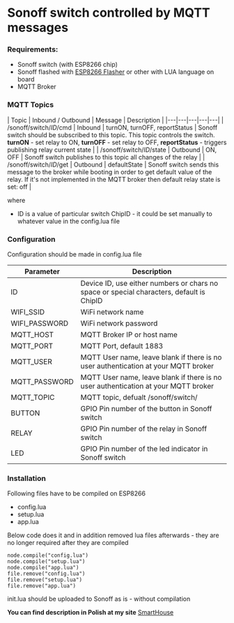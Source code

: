 # Sonoff switch controlled by MQTT messages

### Requirements:

* Sonoff switch (with ESP8266 chip)
* Sonoff flashed with [ESP8266 Flasher](https://github.com/nodemcu/nodemcu-flasher) or other with LUA language on board
* MQTT Broker

### MQTT Topics

| Topic  | Inbound / Outbound | Message | Description |
|---|---|---|---|---| 
| /sonoff/switch/*ID*/cmd | Inbound | turnON, turnOFF, reportStatus |  Sonoff switch should be subscribed to this topic. This topic controls the switch. **turnON** - set relay to ON, **turnOFF** - set relay to OFF, **reportStatus** - triggers publishing relay current state | 
| /sonoff/switch/*ID*/state | Outbound | ON, OFF | Sonoff switch publishes to this topic all changes of the relay |
| /sonoff/switch/*ID*/get | Outbound | defaultState | Sonoff switch sends this message to the broker while booting in order to get default value of the relay. If it's not implemented in the MQTT broker then default relay state is set: off | 

where 
*  ID is a value of particular switch ChipID - it could be set manually to whatever value in the config.lua file


### Configuration
Configuration should be made in config.lua file

| Parameter  | Description |
|---|---|
| ID | Device ID, use either numbers or chars no space or special characters, default is ChipID |
| WIFI_SSID  | WiFi network name |
| WIFI_PASSWORD   | WiFi network password |
| MQTT_HOST  | MQTT Broker IP or host name |
| MQTT_PORT  | MQTT Port, default 1883 |
| MQTT_USER  | MQTT User name, leave blank if there is no user authentication at your MQTT broker |
| MQTT_PASSWORD  | MQTT User name, leave blank if there is no user authentication at your MQTT broker |
| MQTT_TOPIC  | MQTT topic, defualt /sonoff/switch/ |
| BUTTON   | GPIO Pin number of the button in Sonoff switch |
| RELAY   | GPIO Pin number of the relay in Sonoff switch |
| LED   | GPIO Pin number of the led indicator in Sonoff switch |


### Installation

Following files have to be compiled on ESP8266
* config.lua
* setup.lua
* app.lua

Below code does it and in addition removed lua files afterwards - they are no longer required after they are compiled
``` 
node.compile("config.lua")
node.compile("setup.lua")
node.compile("app.lua")
file.remove("config.lua")
file.remove("setup.lua")
file.remove("app.lua")
```

init.lua should be uploaded to Sonoff as is - without compilation

**You can find description in Polish at my site** [SmartHouse](http://smart-house.adrian.czabanowski.com/sonoff-openhab-mqtt-zrob-to-sam/)
